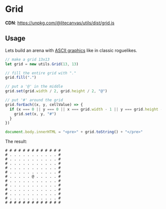 # Grid

**CDN**: https://unpkg.com/@litecanvas/utils/dist/grid.js

## Usage

Lets build an arena with [ASCII graphics](https://en.wikipedia.org/wiki/ASCII_art) like in classic roguelikes.

```js
// make a grid 13x13
let grid = new utils.Grid(13, 13)

// fill the entire grid with "."
grid.fill(".")

// put a '@' in the middle
grid.set(grid.width / 2, grid.height / 2, "@")

// put '#' around the grid
grid.forEach((x, y, cellValue) => {
  if (x === 0 || y === 0 || x === grid.width - 1 || y === grid.height - 1) {
    grid.set(x, y, "#")
  }
})

document.body.innerHTML = "<pre>" + grid.toString() + "</pre>"
```

The result:

```
# # # # # # # # # # # # #
# . . . . . . . . . . . #
# . . . . . . . . . . . #
# . . . . . . . . . . . #
# . . . . . . . . . . . #
# . . . . . . . . . . . #
# . . . . . @ . . . . . #
# . . . . . . . . . . . #
# . . . . . . . . . . . #
# . . . . . . . . . . . #
# . . . . . . . . . . . #
# . . . . . . . . . . . #
# # # # # # # # # # # # #
```

